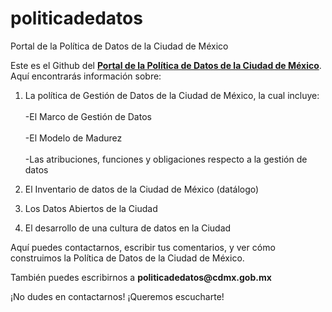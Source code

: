 # politicadedatos
<hi>Portal de la Política de Datos de la Ciudad de México </h1>

Este es el Github del <b><a href="https://gobcdmx.github.io/politicadedatos/">Portal de la Política de Datos de la Ciudad de México</a></b>.
Aquí encontrarás información sobre: 
<ol>
<li>La política de Gestión de Datos de la Ciudad de México, la cual incluye: </li>
<br> -El Marco de Gestión de Datos </br> 
<br> -El Modelo de Madurez </br>
<br> -Las atribuciones, funciones y obligaciones respecto a la gestión de datos </li>
<p>
<li>El Inventario de datos de la Ciudad de México (datálogo) </li>
<p>
<li>Los Datos Abiertos de la Ciudad </li>
<p>
<li>El desarrollo de una cultura de datos en la Ciudad </li>
<p>
</ol>
Aquí puedes contactarnos, escribir tus comentarios, y ver cómo construimos la Política de Datos de la Ciudad de México. 
<p>
También puedes escribirnos a <b> politicadedatos@cdmx.gob.mx </b>
<p> 
¡No dudes en contactarnos! ¡Queremos escucharte!
